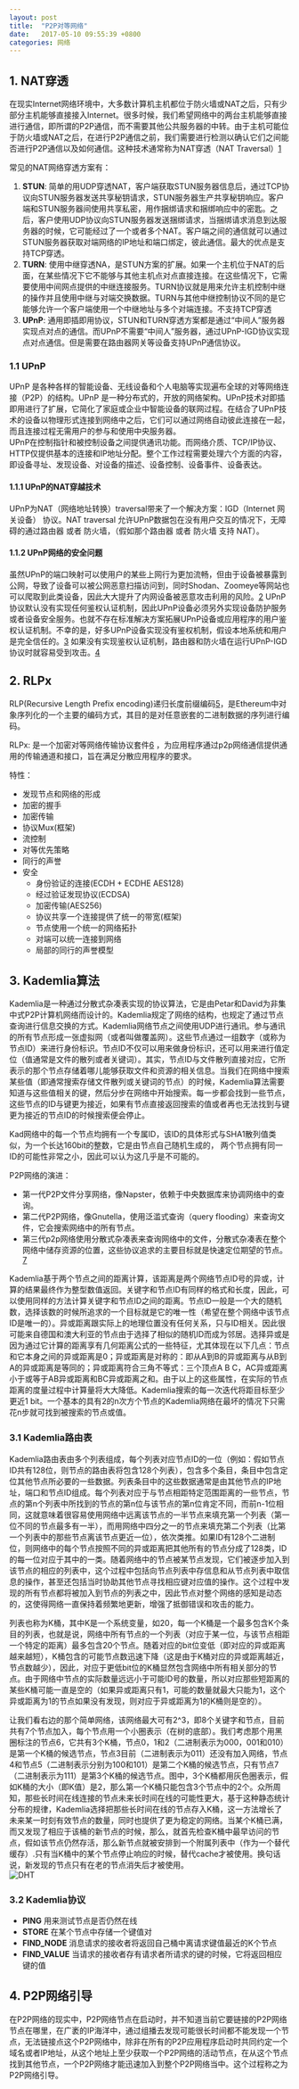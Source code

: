 ```yaml
---
layout: post
title:  "P2P对等网络"
date:   2017-05-10 09:55:39 +0800
categories: 网络
---
```



## 1. NAT穿透
在现实Internet网络环境中，大多数计算机主机都位于防火墙或NAT之后，只有少部分主机能够直接接入Internet。很多时候，我们希望网络中的两台主机能够直接进行通信，即所谓的P2P通信，而不需要其他公共服务器的中转。由于主机可能位于防火墙或NAT之后，在进行P2P通信之前，我们需要进行检测以确认它们之间能否进行P2P通信以及如何通信。这种技术通常称为NAT穿透（NAT Traversal）[1]

常见的NAT网络穿透方案有：
  1.  **STUN**: 简单的用UDP穿透NAT，客户端获取STUN服务器信息后，通过TCP协议向STUN服务器发送共享秘钥请求，STUN服务器生产共享秘钥响应。客户端和STUN服务器间使用共享私密，用作捆绑请求和捆绑响应中的密匙。之后，客户使用UDP协议向STUN服务器发送捆绑请求，当捆绑请求消息到达服务器的时候，它可能经过了一个或者多个NAT。客户端之间的通信就可以通过STUN服务器获取对端网络的IP地址和端口绑定，彼此通信。最大的优点是支持TCP穿透。
  2. **TURN**: 使用中继穿透NA，是STUN方案的扩展。如果一个主机位于NAT的后面，在某些情况下它不能够与其他主机点对点直接连接。在这些情况下，它需要使用中间网点提供的中继连接服务。TURN协议就是用来允许主机控制中继的操作并且使用中继与对端交换数据。TURN与其他中继控制协议不同的是它能够允许一个客户端使用一个中继地址与多个对端连接。不支持TCP穿透
  3. **UPnP**: 通用即插即用协议，STUN和TURN穿透方案都是通过“中间人”服务器实现点对点的通信。而UPnP不需要“中间人”服务器，通过UPnP-IGD协议实现点对点通信。但是需要在路由器网关等设备支持UPnP通信协议。

### 1.1 UPnP
UPnP 是各种各样的智能设备、无线设备和个人电脑等实现遍布全球的对等网络连接（P2P）的结构。UPnP 是一种分布式的，开放的网络架构。UPnP技术对即插即用进行了扩展，它简化了家庭或企业中智能设备的联网过程。在结合了UPnP技术的设备以物理形式连接到网络中之后，它们可以通过网络自动彼此连接在一起，而且连接过程无需用户的参与和使用中央服务器。  
UPnP在控制指针和被控制设备之间提供通讯功能。而网络介质、TCP/IP协议、HTTP仅提供基本的连接和IP地址分配。整个工作过程需要处理六个方面的内容，即设备寻址、发现设备、对设备的描述、设备控制、设备事件、设备表达。

#### 1.1.1 UPnP的NAT穿越技术
UPnP为NAT（网络地址转换）traversal带来了一个解决方案：IGD（Internet 网关设备） 协议。NAT traversal 允许UPnP数据包在没有用户交互的情况下，无障碍的通过路由器 或者 防火墙，（假如那个路由器 或者 防火墙 支持 NAT）。

#### 1.1.2 UPnP网络的安全问题
虽然UPnP的端口映射可以使用户的某些上网行为更加流畅，但由于设备被暴露到公网，导致了设备可以被公网恶意扫描访问到，同时Shodan、Zoomeye等网站也可以爬取到此类设备，因此大大提升了内网设备被恶意攻击利用的风险。[2]
UPnP协议默认没有实现任何鉴权认证机制，因此UPnP设备必须另外实现设备防护服务或者设备安全服务。也就不存在标准解决方案拓展UPnP设备或应用程序的用户鉴权认证机制。不幸的是，好多UPnP设备实现没有鉴权机制，假设本地系统和用户是完全信任的。[3]
如果没有实现鉴权认证机制，路由器和防火墙在运行UPnP-IGD协议时就容易受到攻击。[4]


## 2. RLPx
RLP(Recursive Length Prefix encoding)递归长度前缀编码[5]，是Ethereum中对象序列化的一个主要的编码方式，其目的是对任意嵌套的二进制数据的序列进行编码。

RLPx: 是一个加密对等网络传输协议套件[6] ，为应用程序通过p2p网络通信提供通用的传输通道和接口，旨在满足分散应用程序的要求。

特性：
- 发现节点和网络的形成
- 加密的握手
- 加密传输
- 协议Mux(框架)
- 流控制
- 对等优先策略
- 同行的声誉
- 安全
  - 身份验证的连接(ECDH + ECDHE AES128)
  - 经过验证发现协议(ECDSA)
  - 加密传输(AES256)
  - 协议共享一个连接提供了统一的带宽(框架)
  - 节点使用一个统一的网络拓扑
  - 对端可以统一连接到网络
  - 局部的同行的声誉模型


## 3. Kademlia算法

Kademlia是一种通过分散式杂凑表实现的协议算法，它是由Petar和David为非集中式P2P计算机网络而设计的。Kademlia规定了网络的结构，也规定了通过节点查询进行信息交换的方式。Kademlia网络节点之间使用UDP进行通讯。参与通讯的所有节点形成一张虚拟网（或者叫做覆盖网）。这些节点通过一组数字（或称为节点ID）来进行身份标识。节点ID不仅可以用来做身份标识，还可以用来进行值定位（值通常是文件的散列或者关键词）。其实，节点ID与文件散列直接对应，它所表示的那个节点存储着哪儿能够获取文件和资源的相关信息。当我们在网络中搜索某些值（即通常搜索存储文件散列或关键词的节点）的时候，Kademlia算法需要知道与这些值相关的键，然后分步在网络中开始搜索。每一步都会找到一些节点，这些节点的ID与键更为接近，如果有节点直接返回搜索的值或者再也无法找到与键更为接近的节点ID的时候搜索便会停止。

Kad网络中的每一个节点均拥有一个专属ID，该ID的具体形式与SHA1散列值类似，为一个长达160bit的整数，它是由节点自己随机生成的， 两个节点拥有同一ID的可能性非常之小，因此可以认为这几乎是不可能的。  

P2P网络的演进：  
- 第一代P2P文件分享网络，像Napster，依赖于中央数据库来协调网络中的查询。
- 第二代P2P网络，像Gnutella，使用泛滥式查询（query flooding）来查询文件，它会搜索网络中的所有节点。
- 第三代p2p网络使用分散式杂凑表来查询网络中的文件，分散式杂凑表在整个网络中储存资源的位置，这些协议追求的主要目标就是快速定位期望的节点。[7]  

Kademlia基于两个节点之间的距离计算，该距离是两个网络节点ID号的异或，计算的结果最终作为整型数值返回。关键字和节点ID有同样的格式和长度，因此，可以使用同样的方法计算关键字和节点ID之间的距离。节点ID一般是一个大的随机数，选择该数的时候所追求的一个目标就是它的唯一性（希望在整个网络中该节点ID是唯一的）。异或距离跟实际上的地理位置没有任何关系，只与ID相关。因此很可能来自德国和澳大利亚的节点由于选择了相似的随机ID而成为邻居。选择异或是因为通过它计算的距离享有几何距离公式的一些特征，尤其体现在以下几点：节点和它本身之间的异或距离是0；异或距离是对称的：即从A到B的异或距离与从B到A的异或距离是等同的；异或距离符合三角不等式：三个顶点A B C，AC异或距离小于或等于AB异或距离和BC异或距离之和。由于以上的这些属性，在实际的节点距离的度量过程中计算量将大大降低。Kademlia搜索的每一次迭代将距目标至少更近1 bit。一个基本的具有2的n次方个节点的Kademlia网络在最坏的情况下只需花n步就可找到被搜索的节点或值。  

### 3.1 Kademlia路由表  
Kademlia路由表由多个列表组成，每个列表对应节点ID的一位（例如：假如节点ID共有128位，则节点的路由表将包含128个列表），包含多个条目，条目中包含定位其他节点所必要的一些数据。列表条目中的这些数据通常是由其他节点的IP地址，端口和节点ID组成。每个列表对应于与节点相距特定范围距离的一些节点，节点的第n个列表中所找到的节点的第n位与该节点的第n位肯定不同，而前n-1位相同，这就意味着很容易使用网络中远离该节点的一半节点来填充第一个列表（第一位不同的节点最多有一半），而用网络中四分之一的节点来填充第二个列表（比第一个列表中的那些节点离该节点更近一位），依次类推。如果ID有128个二进制位，则网络中的每个节点按照不同的异或距离把其他所有的节点分成了128类，ID的每一位对应于其中的一类。随着网络中的节点被某节点发现，它们被逐步加入到该节点的相应的列表中，这个过程中包括向节点列表中存信息和从节点列表中取信息的操作，甚至还包括当时协助其他节点寻找相应键对应值的操作。这个过程中发现的所有节点都将被加入到节点的列表之中，因此节点对整个网络的感知是动态的，这使得网络一直保持着频繁地更新，增强了抵御错误和攻击的能力。

列表也称为K桶，其中K是一个系统变量，如20，每一个K桶是一个最多包含K个条目的列表，也就是说，网络中所有节点的一个列表（对应于某一位，与该节点相距一个特定的距离）最多包含20个节点。随着对应的bit位变低（即对应的异或距离越来越短），K桶包含的可能节点数迅速下降（这是由于K桶对应的异或距离越近，节点数越少），因此，对应于更低bit位的K桶显然包含网络中所有相关部分的节点。由于网络中节点的实际数量远远小于可能ID号的数量，所以对应那些短距离的某些K桶可能一直是空的（如果异或距离只有1，可能的数量就最大只能为1，这个异或距离为1的节点如果没有发现，则对应于异或距离为1的K桶则是空的）。

让我们看右边的那个简单网络，该网络最大可有2^3，即8个关键字和节点，目前共有7个节点加入，每个节点用一个小圈表示（在树的底部）。我们考虑那个用黑圈标注的节点6，它共有3个K桶，节点0，1和2（二进制表示为000，001和010）是第一个K桶的候选节点，节点3目前（二进制表示为011）还没有加入网络，节点4和节点5（二进制表示分别为100和101）是第二个K桶的候选节点，只有节点7（二进制表示为111）是第3个K桶的候选节点。图中，3个K桶都用灰色圈表示，假如K桶的大小（即K值）是2，那么第一个K桶只能包含3个节点中的2个。众所周知，那些长时间在线连接的节点未来长时间在线的可能性更大，基于这种静态统计分布的规律，Kademlia选择把那些长时间在线的节点存入K桶，这一方法增长了未来某一时刻有效节点的数量，同时也提供了更为稳定的网络。当某个K桶已满，而又发现了相应于该桶的新节点的时候，那么，就首先检查K桶中最早访问的节点，假如该节点仍然存活，那么新节点就被安排到一个附属列表中（作为一个替代缓存）.只有当K桶中的某个节点停止响应的时候，替代cache才被使用。换句话说，新发现的节点只有在老的节点消失后才被使用。  
![DHT](/images/Dht_example_SVG.svg)

### 3.2 Kademlia协议
- **PING** 用来测试节点是否仍然在线
- **STORE** 在某个节点中存储一个键值对
- **FIND_NODE** 消息请求的接收者将返回自己桶中离请求键值最近的K个节点
- **FIND_VALUE** 当请求的接收者存有请求者所请求的键的时候，它将返回相应键的值



## 4. P2P网络引导
在P2P网络的现实中，P2P网络节点在启动时，并不知道当前它要链接的P2P网络节点在哪里，在广袤的IP海洋中，通过组播去发现可能很长时间都不能发现一个节点，无法链接点这个P2P网络中，除非在所有的P2P应用程序启动时共同约定一个域名或者IP地址，从这个地址上至少获取一个P2P网络的活动节点，在从这个节点找到其他节点，一个P2P网络才能迅速加入到整个P2P网络当中。这个过程称之为P2P网络引导。



[1]: http://www.h3c.com.cn/MiniSite/Technology_Circle/Net_Reptile/The_Five/Home/Catalog/201206/747038_97665_0.htm "STUN和TURN技术浅析"
[2]: http://www.tuicool.com/articles/MJVzey7 "UPnP 端口映射安全浅析"
[3]: https://en.wikipedia.org/wiki/Universal_Plug_and_Play "Universal Plug and Play wikipedia"
[4]: http://www.academia.edu/3186292/A_UPnP_extension_for_enabling_user_authentication_and_authorization_in_pervasive_systems "A UPnP extension for enabling user authentication and authorization in pervasive systems"
[5]: https://github.com/ethereum/wiki/wiki/RLP "RLP"
[6]: https://github.com/ethereum/devp2p/blob/master/rlpx.md "RLPx"
[7]: https://zh.wikipedia.org/wiki/Kademlia "Kademlia"

